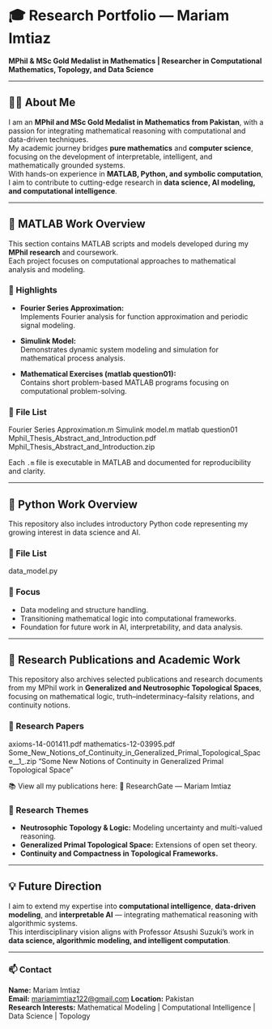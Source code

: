 # 🎓 Research Portfolio — Mariam Imtiaz

**MPhil & MSc Gold Medalist in Mathematics | Researcher in Computational Mathematics, Topology, and Data Science**

---

## 👩‍🎓 About Me

I am an **MPhil and MSc Gold Medalist in Mathematics from Pakistan**, with a passion for integrating mathematical reasoning with computational and data-driven techniques.  
My academic journey bridges **pure mathematics** and **computer science**, focusing on the development of interpretable, intelligent, and mathematically grounded systems.  
With hands-on experience in **MATLAB, Python, and symbolic computation**, I aim to contribute to cutting-edge research in **data science, AI modeling, and computational intelligence**.

---

## 🧮 MATLAB Work Overview

This section contains MATLAB scripts and models developed during my **MPhil research** and coursework.  
Each project focuses on computational approaches to mathematical analysis and modeling.

### 🔹 Highlights
- **Fourier Series Approximation:**  
  Implements Fourier analysis for function approximation and periodic signal modeling.

- **Simulink Model:**  
  Demonstrates dynamic system modeling and simulation for mathematical process analysis.

- **Mathematical Exercises (matlab question01):**  
  Contains short problem-based MATLAB programs focusing on computational problem-solving.

### 🔹 File List
Fourier Series Approximation.m
Simulink model.m
matlab question01
Mphil_Thesis_Abstract_and_Introduction.pdf
Mphil_Thesis_Abstract_and_Introduction.zip

Each `.m` file is executable in MATLAB and documented for reproducibility and clarity.

---

## 🧠 Python Work Overview

This repository also includes introductory Python code representing my growing interest in data science and AI.

### 🔹 File List
data_model.py

### 🔹 Focus
- Data modeling and structure handling.  
- Transitioning mathematical logic into computational frameworks.  
- Foundation for future work in AI, interpretability, and data analysis.

---

## 📘 Research Publications and Academic Work

This repository also archives selected publications and research documents from my MPhil work in **Generalized and Neutrosophic Topological Spaces**, focusing on mathematical logic, truth–indeterminacy–falsity relations, and continuity notions.

### 🔹 Research Papers
axioms-14-001411.pdf
mathematics-12-03995.pdf
Some_New_Notions_of_Continuity_in_Generalized_Primal_Topological_Space__1_.zip
“Some New Notions of Continuity in Generalized Primal Topological Space”

📚 View all my publications here:
🔗 ResearchGate — Mariam Imtiaz

### 🔹 Research Themes
- **Neutrosophic Topology & Logic:** Modeling uncertainty and multi-valued reasoning.  
- **Generalized Primal Topological Space:** Extensions of open set theory.  
- **Continuity and Compactness in Topological Frameworks.**

---

## 💡 Future Direction

I aim to extend my expertise into **computational intelligence**, **data-driven modeling**, and **interpretable AI** — integrating mathematical reasoning with algorithmic systems.  
This interdisciplinary vision aligns with Professor Atsushi Suzuki’s work in **data science, algorithmic modeling, and intelligent computation**.

---

### 📫 Contact
**Name:** Mariam Imtiaz  
**Email:** mariamimtiaz122@gmail.com 
**Location:** Pakistan  
**Research Interests:** Mathematical Modeling | Computational Intelligence | Data Science | Topology  
